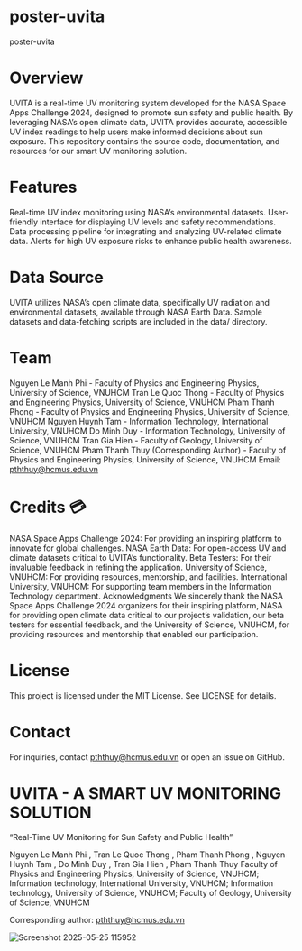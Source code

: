 # poster-uvita
poster-uvita

# Overview
UVITA is a real-time UV monitoring system developed for the NASA Space Apps Challenge 2024, designed to promote sun safety and public health. By leveraging NASA’s open climate data, UVITA provides accurate, accessible UV index readings to help users make informed decisions about sun exposure. This repository contains the source code, documentation, and resources for our smart UV monitoring solution.

# Features
Real-time UV index monitoring using NASA’s environmental datasets.
User-friendly interface for displaying UV levels and safety recommendations.
Data processing pipeline for integrating and analyzing UV-related climate data.
Alerts for high UV exposure risks to enhance public health awareness.

# Data Source
UVITA utilizes NASA’s open climate data, specifically UV radiation and environmental datasets, available through NASA Earth Data. Sample datasets and data-fetching scripts are included in the data/ directory.

# Team
Nguyen Le Manh Phi - Faculty of Physics and Engineering Physics, University of Science, VNUHCM
Tran Le Quoc Thong - Faculty of Physics and Engineering Physics, University of Science, VNUHCM
Pham Thanh Phong - Faculty of Physics and Engineering Physics, University of Science, VNUHCM
Nguyen Huynh Tam - Information Technology, International University, VNUHCM
Do Minh Duy - Information Technology, University of Science, VNUHCM
Tran Gia Hien - Faculty of Geology, University of Science, VNUHCM
Pham Thanh Thuy (Corresponding Author) - Faculty of Physics and Engineering Physics, University of Science, VNUHCM
Email: pththuy@hcmus.edu.vn


# Credits 💳
NASA Space Apps Challenge 2024: For providing an inspiring platform to innovate for global challenges.
NASA Earth Data: For open-access UV and climate datasets critical to UVITA’s functionality.
Beta Testers: For their invaluable feedback in refining the application.
University of Science, VNUHCM: For providing resources, mentorship, and facilities.
International University, VNUHCM: For supporting team members in the Information Technology department.
Acknowledgments
We sincerely thank the NASA Space Apps Challenge 2024 organizers for their inspiring platform, NASA for providing open climate data critical to our project’s validation, our beta testers for essential feedback, and the University of Science, VNUHCM, for providing resources and mentorship that enabled our participation.

# License
This project is licensed under the MIT License. See LICENSE for details.

# Contact
For inquiries, contact pththuy@hcmus.edu.vn or open an issue on GitHub.

# UVITA - A SMART UV MONITORING SOLUTION 
“Real-Time UV Monitoring for Sun Safety and Public Health”

Nguyen Le Manh Phi , Tran Le Quoc Thong , Pham Thanh Phong , Nguyen Huynh Tam , Do Minh Duy , Tran Gia Hien , Pham Thanh Thuy 
Faculty of Physics and Engineering Physics, University of Science, VNUHCM; Information technology, International University, VNUHCM;  Information technology, University of Science, VNUHCM; Faculty of Geology, University of Science, VNUHCM

Corresponding author: pththuy@hcmus.edu.vn 

![Screenshot 2025-05-25 115952](https://github.com/user-attachments/assets/883a06fe-ae5c-4e7f-883b-abc017f058ce)
